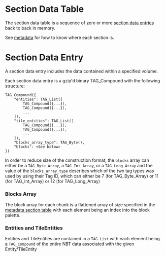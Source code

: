 # Section Data Table

The section data table is a sequence of zero or more [section data entries](section_data_table.md#section-data-entry) back to back in memory.

See [metadata](metadata.md) for how to know where each section is.

# Section Data Entry

A section data entry includes the data contained within a specified volume.

Each section data entry is a gzip'd binary TAG_Compound with the following structure:

    TAG_Compound({
        "entities": TAG_List([
            TAG_Compound({...}),
            TAG_Compound({...}),
            ...
        ]),
        "tile_entities": TAG_List([
            TAG_Compound({...}),
            TAG_Compound({...}),
            ...
        ]),
        "blocks_array_type": TAG_Byte(),
        "blocks": <See below>
    })

In order to reduce size of the construction format, the `blocks` array can either be a `TAG_Byte_Array`, a `TAG_Int_Array`,
or a `TAG_Long_Array` and the value of the `blocks_array_type` describes which of the two tag types was used by using their 
Tag ID, which can either be  7 (for TAG_Byte_Array) or 11 (for TAG_Int_Array) or 12 (for TAG_Long_Array)

### Blocks Array
The block array for each chunk is a flattened array of size specified in the [metadata section table](metadata.md#section-table) with each element being an index into the block palette.

### Entities and TileEntities
Entities and TileEntities are contained in a `TAG_List` with each element being a `TAG_Compound` of the entire NBT data associated with the given Entity/TileEntity
